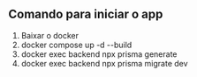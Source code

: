 ## Comando para iniciar o app

1. Baixar o docker
2. docker compose up -d --build
3. docker exec backend npx prisma generate
4. docker exec backend npx prisma migrate dev